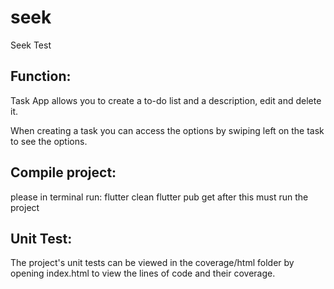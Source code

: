 # seek

Seek Test

## Function:

Task App allows you to create a to-do list and a description, edit and delete it.

When creating a task you can access the options by swiping left on the task to see the options.

## Compile project:
please in terminal run:
flutter clean
flutter pub get
after this must run the project

## Unit Test:
The project's unit tests can be viewed in the coverage/html folder by opening index.html to view the lines of code and their coverage.

